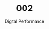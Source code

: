 ---
layout: page
assets: "./assets/002/"
title: "002"
subtitle: "Digital Performance"
datetime: "Sat Apr 08 2017 20:00:00 GMT-0400"
location: 
  name: "RSVP for location"
  url: "https://www.eventbrite.com/e/mixed-signals-002-tickets-33292927041"
permalink: /
description: >
  Fantasies of manga and sci-fi cast our future into the new, the streets of neo-Tokyo and the skies of neo-New York. But the all-too-real reality of the present digital and of the individual exploded across the Internet finds us already folded into our imagined futures like a warm Hollandaise sauce. The ingredients are one part human warmth, one part machine intelligence. As the mixture cools we start to see artistic reflections of the modern moment. In sound, light, and dance, on April 8th at the Umbrella Factory, come taste the sauce with us.
links:
  - name: "fb event"
    url: "https://www.facebook.com/events/1674966426138941/"
  - name: "RSVP"
    url: "https://www.eventbrite.com/e/mixed-signals-002-tickets-33292927041"


performances:
  - name: "Synaesthetic Object"
    url: "http://sites.bxmc.poly.edu/~lukedubois/projects/index.html?id=objects"
    performers:
      - name: "Luke Dubois"
        url: "http://lukedubois.com/"
    image: "/images/synaesthetic_object.png"
    description: >
      Synaesthetic Object (Coltrane) is a live audio-visual performance that uses computer analysis of John Coltrane's Ascension (1965) as the basis for a real-time 3D rendering of a shape. The performer manipulates the rendering throughout the performance by altering a set of improvisation parameters that control how the shape shifts and behaves. The sound in the piece is derived from a direct scan of the geometry of the shape at different frequencies, creating an ever-shifting drone. The use of a seminal free jazz album as, effectively, a noise source for generative graphics allows the performed shape and resulting music to have a nuanced vocabulary of gestures that translate into a highly expressive canvas for synaesthetic performance.
    media: >
      <iframe src="https://player.vimeo.com/video/15690272?title=0&byline=0&portrait=0" width="640" height="360" frameborder="0" webkitallowfullscreen mozallowfullscreen allowfullscreen></iframe>

  - name: "Bureau of Ships"
    url: "https://www.jann.one/#/department-of-ships/"
    performers:
      - name: "John J.A. Jannone"
        url: "https://www.jann.one"
    image: "/images/bureau_of_ships.jpg"
    description: >
      Bureau of Ships is a multi-part project based on re-building vintage military oscilloscopes as music synthesizers, hybridizing the classic analog electronics in the devices with "implants" of miniature digital components. The resulting re-purposed objects are at once sound generators, performable musical instruments, and interesting sculptural objects. And the transformation of these military objects into harmless, playable, and playfully conceived objects is not an insignificant part of the project.
    media: >
      <iframe src="https://player.vimeo.com/video/201323716??title=0&byline=0&portrait=0" width="640" height="360" frameborder="0" webkitallowfullscreen mozallowfullscreen allowfullscreen></iframe>

  - name: "Elk + Hunter"
    url: "http://www.sofyyuditskaya.com/wordpress/?p=690"
    performers:
      - name: "Sofy Yuditskaya"
        url: "http://yuditskaya.com"
    image: "/images/elk_hunter.png"
    description: >
      Written during my time in the Arctic, Elk + Hunter is a retelling of the Persephone myth from Persephony's point of view. The story is set in the context of Sami mythology + our post post internet world. In the very North of the world at the source of the world river, where the ice melts into the purest of the waters we drink here on Earth–live the Hunter and Elk Queen. This world of the North is the land where the Sun goes to sleep, and our souls go when we die, it is where all life comes from, and where all life ends...
    media: >
      <iframe src="https://player.vimeo.com/video/195747802?title=0&byline=0&portrait=0" width="640" height="360" frameborder="0" webkitallowfullscreen mozallowfullscreen allowfullscreen></iframe>

  - name: "Víctor Raúl y sus maquinitas"
    performers:
      - name: "Aarón Montoya-Moraga"
        url: "http://montoyamoraga.io/"
    image: "/images/victor_raul.jpg"
    description:  >
      Víctor Raúl on guitar and programming, macbook on vocals.
    media: >
      <iframe src="https://player.vimeo.com/video/206328520?title=0&byline=0&portrait=0" width="640" height="360" frameborder="0" webkitallowfullscreen mozallowfullscreen allowfullscreen></iframe>

  - name: "Scorpion Mouse"
    performers:
      - name: "Jason Levine"
        url: "https://www.behance.net/jasonlevine"
      - name: "May Cheung"
        url: "http://maycheung.com"
    image: "/images/scorpion_mouse.gif"
    description: >
      Scorpion Mouse is duo of two dynamic improvisors, May Cheung, vocalist and Jason Levine, livecoder.  Jason livecode's custom software that allows him to traverse geographies of audio samples to create dense rhythmic compositions. May's lush vocals glide atop the canopy of percussion, weaving and wending as the rhythms are transmogrified.
    media: >
      <iframe width="560" height="315" src="https://www.youtube.com/embed/fqtcXQGyRKQ" frameborder="0" allowfullscreen></iframe>

  - name: "DJ Lady Lane"
    performers: 
      - name: "Rena Anakwe"
        url: "https://twitter.com/DJLadyLane"
    image: "/images/lady_lane.jpg"
    description: >
      The way DJ Lady Lane (aka Rena Anakwe) spins music might be a fairly accurate reflection of her background and identity: soulful, upbeat, and eclectic. Her diverse and multicultural background is definitely portrayed through her mixing [excerpt from Schema Mag]. DJ Lady Lane is an interdisciplinary sound and video artist, producer and performer. A member of the artistic collective NON Worldwide, she is based in Brooklyn, New York by way of Nigeria and Canada.She has collaborated, produced and shown audio/visual work at: the Museum of the Moving Image, NYU: iTP’s Winter and Spring Shows, Europe’ s Capital of Culture in Turku, Finland; and played out internationally in: NYC, LA, Vancouver (BC) Los Cabos (MX) and Turku (FI.).

    media: > 
      <iframe width="100%" height="450" scrolling="no" frameborder="no" src="https://w.soundcloud.com/player/?url=https%3A//api.soundcloud.com/tracks/249612881&amp;auto_play=false&amp;hide_related=false&amp;show_comments=true&amp;show_user=true&amp;show_reposts=false&amp;visual=true"></iframe>

  - name: "Mágico Real: spring high"
    url: "http://cargocollective.com/magicoreal"
    performers:
      - name: "Diana Castro (PanaLi)"
        url: "http://www.panali.cc"
      - name: "Javier Molina"
        url: "http://www.javiermolina.net"
    image: "/images/magico.jpg"
    description: >
      Magico Real is the art collective of Pana Li (Diana Castro) and Javier Molina. We make interactive light and sound altars, to explore shamanism, ritual and identity,  through performance, new media and technology. Our environments are a mix of electronic textiles, handmade synthesizers and virtual portals that connect to psychedelic dimensions in Latin America. Come get high on spring.
    media: >
      <iframe src="https://player.vimeo.com/video/139262502?title=0&byline=0&portrait=0" width="640" height="360" frameborder="0" webkitallowfullscreen mozallowfullscreen allowfullscreen></iframe>


background: >
  <style> body {
    background: black url("./assets/002/background.png") no-repeat top;
    /*background-size: cover;*/
    /*background-position: center;*/
  }
  </style>
---